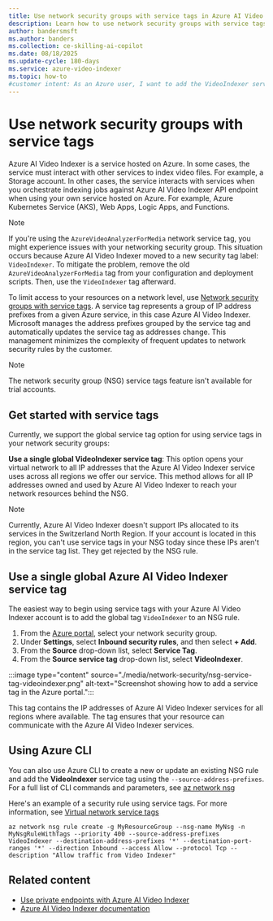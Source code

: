 ```yaml
---
title: Use network security groups with service tags in Azure AI Video Indexer
description: Learn how to use network security groups with service tags to control access and simplify rule management. Get started now.
author: bandersmsft
ms.author: banders
ms.collection: ce-skilling-ai-copilot
ms.date: 08/18/2025
ms.update-cycle: 180-days
ms.service: azure-video-indexer
ms.topic: how-to
#customer intent: As an Azure user, I want to add the VideoIndexer service tag to my NSG rules so that my resources can communicate with Azure AI Video Indexer.
---
```


# Use network security groups with service tags

Azure AI Video Indexer is a service hosted on Azure. In some cases, the service must interact with other services to index video files. For example, a Storage account. In other cases, the service interacts with services when you orchestrate indexing jobs against Azure AI Video Indexer API endpoint when using your own service hosted on Azure. For example, Azure Kubernetes Service (AKS), Web Apps, Logic Apps, and Functions.

> [!NOTE]
> If you're using the `AzureVideoAnalyzerForMedia` network service tag, you might experience issues with your networking security group. This situation occurs because Azure AI Video Indexer moved to a new security tag label: `VideoIndexer`. To mitigate the problem, remove the old `AzureVideoAnalyzerForMedia` tag from your configuration and deployment scripts. Then, use the `VideoIndexer` tag afterward.

To limit access to your resources on a network level, use [Network security groups with service tags](/azure/virtual-network/service-tags-overview). A service tag represents a group of IP address prefixes from a given Azure service, in this case Azure AI Video Indexer. Microsoft manages the address prefixes grouped by the service tag and automatically updates the service tag as addresses change. This management minimizes the complexity of frequent updates to network security rules by the customer.

> [!NOTE]
> The network security group (NSG) service tags feature isn't available for trial accounts.

## Get started with service tags

Currently, we support the global service tag option for using service tags in your network security groups:

**Use a single global VideoIndexer service tag**: This option opens your virtual network to all IP addresses that the Azure AI Video Indexer service uses across all regions we offer our service. This method allows for all IP addresses owned and used by Azure AI Video Indexer to reach your network resources behind the NSG.

> [!NOTE]
> Currently, Azure AI Video Indexer doesn't support IPs allocated to its services in the Switzerland North Region. If your account is located in this region, you can't use service tags in your NSG today since these IPs aren't in the service tag list. They get rejected by the NSG rule.

## Use a single global Azure AI Video Indexer service tag

The easiest way to begin using service tags with your Azure AI Video Indexer account is to add the global tag `VideoIndexer` to an NSG rule.

1. From the [Azure portal](https://portal.azure.com/), select your network security group.
1. Under **Settings**, select **Inbound security rules**, and then select **+ Add**.
1. From the **Source** drop-down list, select **Service Tag**.
1. From the **Source service tag** drop-down list, select **VideoIndexer**.

:::image type="content" source="./media/network-security/nsg-service-tag-videoindexer.png" alt-text="Screenshot showing how to add a service tag in the Azure portal.":::

This tag contains the IP addresses of Azure AI Video Indexer services for all regions where available. The tag ensures that your resource can communicate with the Azure AI Video Indexer services.

## Using Azure CLI

You can also use Azure CLI to create a new or update an existing NSG rule and add the **VideoIndexer** service tag using the `--source-address-prefixes`. For a full list of CLI commands and parameters, see [az network nsg](/cli/azure/network/nsg/rule?view=azure-cli-latest&preserve-view=true)

Here's an example of a security rule using service tags. For more information, see [Virtual network service tags](https://aka.ms/servicetags)

```azurecli
az network nsg rule create -g MyResourceGroup --nsg-name MyNsg -n MyNsgRuleWithTags --priority 400 --source-address-prefixes VideoIndexer --destination-address-prefixes '*' --destination-port-ranges '*' --direction Inbound --access Allow --protocol Tcp --description "Allow traffic from Video Indexer"
```

## Related content

- [Use private endpoints with Azure AI Video Indexer](private-endpoint-how-to.md)
- [Azure AI Video Indexer documentation](index.yml)